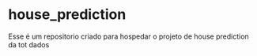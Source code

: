 # house_prediction
Esse é um repositorio criado para hospedar o projeto de house prediction da tot dados
